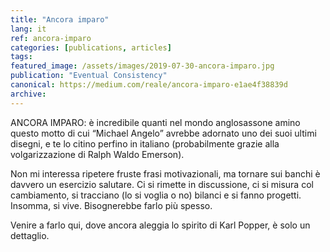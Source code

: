 ```yaml
---
title: "Ancora imparo"
lang: it
ref: ancora-imparo
categories: [publications, articles]
tags:
featured_image: /assets/images/2019-07-30-ancora-imparo.jpg
publication: "Eventual Consistency"
canonical: https://medium.com/reale/ancora-imparo-e1ae4f38839d
archive:
---
```


ANCORA IMPARO: è incredibile quanti nel mondo anglosassone amino questo motto di cui “Michael Angelo” avrebbe adornato uno dei suoi ultimi disegni, e te lo citino perfino in italiano (probabilmente grazie alla volgarizzazione di Ralph Waldo Emerson).

Non mi interessa ripetere fruste frasi motivazionali, ma tornare sui banchi è davvero un esercizio salutare. Ci si rimette in discussione, ci si misura col cambiamento, si tracciano (lo si voglia o no) bilanci e si fanno progetti. Insomma, si vive. Bisognerebbe farlo più spesso.

Venire a farlo qui, dove ancora aleggia lo spirito di Karl Popper, è solo un dettaglio.
